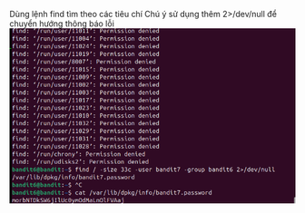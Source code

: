 Dùng lệnh find tìm theo các tiêu chí
Chú ý sử dụng thêm 2>/dev/null để chuyển hướng thông báo lỗi
![alt text](writeup/anh/8.png)